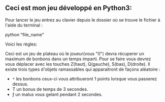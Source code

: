 ## Ceci est mon jeu développé en Python3:

Pour lancer le jeu entrez au clavier depuis le dossier où se trouve le fichier à l'aide du terminal : 

python "file_name"


Voici les règles:

Ceci est un jeu de plateau où le joueur(vous \"0\") devra récuperer un maximum de bonbons dans un temps imparti.
Pour se faire vous devrez vous déplacer avec les touches Z(haut), Q(gauche), S(bas), D(droite).
Il existe trois types d'objets ramassables qui apparaitront de façons aléatoire :
-  `*` les bonbons ceux-ci vous attribueront 1 points lorsque vous passerez dessus.
-  T un bonus de temps de 3 secondes.
-  ƒ un malus vous gelant pendant 2 secondes.
